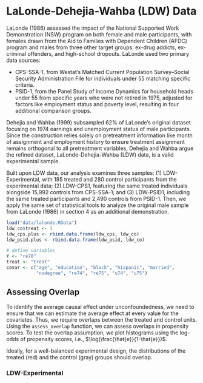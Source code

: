 # LaLonde-Dehejia-Wahba (LDW) Data

LaLonde (1986) assessed the impact of the National Supported Work Demonstration (NSW) program on both female and male participants, with females drawn from the Aid to Families with Dependent Children (AFDC) program and males from three other target groups: ex-drug addicts, ex-criminal offenders, and high-school dropouts. LaLonde used two primary data sources:

- CPS-SSA-1, from Westat’s Matched Current Population Survey–Social Security Administration File for individuals under 55 matching specific criteria.
- PSID-1, from the Panel Study of Income Dynamics for household heads under 55 from specific years who were not retired in 1975, adjusted for factors like employment status and poverty level, resulting in four additional comparison groups.

Dehejia and Wahba (1999) subsampled 62% of LaLonde’s original dataset focusing on 1974 earnings and unemployment status of male participants. Since the construction relies solely on pretreatment information like month of assignment and employment history to ensure treatment assignment remains orthogonal to all pretreatment variables, Dehejia and Wahba argue the refined dataset, LaLonde-Dehejia-Wahba (LDW) data, is a valid experimental sample.

Built upon LDW data, our analysis examines three samples: (1) LDW-Experimental, with 185 treated and 280 control participants from the experimental data; (2) LDW-CPS1, featuring the same treated individuals alongside 15,992 controls from CPS-SSA-1; and (3) LDW-PSID1, including the same treated participants and 2,490 controls from PSID-1. Then, we apply the same set of statistical tools to analyze the original male sample from LaLonde (1986) in section 4 as an additional demonstration. 


```r
load("data/lalonde.RData")
ldw_co$treat <- 1
ldw_cps.plus <- rbind.data.frame(ldw_cps, ldw_co)
ldw_psid.plus <- rbind.data.frame(ldw_psid, ldw_co)

# define variables
Y <- "re78"
treat <- "treat"
covar <- c("age", "education", "black", "hispanic", "married",
           "nodegree", "re74", "re75", "u74", "u75")
```

## Assessing Overlap
To identify the average causal effect under unconfoundedness, we need to ensure that we can estimate the average effect at every value for the covariates. Thus, we require overlaps between the treated and control units. Using the `assess_overlap` function, we can assess overlaps in propensity scores. To test the overlap assumption, we plot histograms using the log-odds of propensity scores, i.e., $\log(\frac{\hat{e}}{1-\hat{e}})$.

Ideally, for a well-balanced experimental design, the distributions of the treated (red) and the control (gray) groups should overlap.

### LDW-Experimental



































